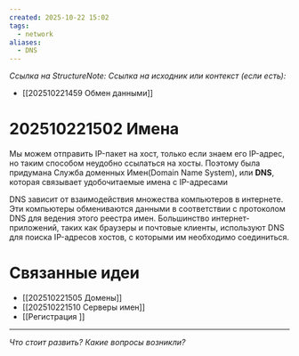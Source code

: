 ```yaml
---
created: 2025-10-22 15:02
tags:
  - network
aliases:
  - DNS
---
```

*Ссылка на StructureNote:*
*Ссылка на исходник или контекст (если есть):*
- [[202510221459 Обмен данными]]

# 202510221502 Имена

Мы можем отправить IP-пакет на хост, только если знаем его IP-адрес, но таким способом неудобно ссылаться на хосты. Поэтому была придумана Служба доменных Имен(Domain Name System), или **DNS**, которая связывает удобочитаемые имена с IP-адресами

DNS зависит от взаимодействия множества компьютеров в интернете. Эти компьютеры обмениваются данными в соответствии с протоколом DNS для ведения этого реестра имен. Большинство интернет-приложений, таких как браузеры и почтовые клиенты, используют DNS для поиска IP-адресов хостов, с которыми им необходимо соединиться.

# Связанные идеи

- [[202510221505 Домены]]
- [[202510221510 Серверы имен]]
- [[Регистрация ]]

---

*Что стоит развить? Какие вопросы возникли?*
